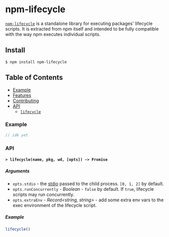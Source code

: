 # npm-lifecycle

[`npm-lifecycle`](https://github.com/npm/npm-lifecycle) is a standalone library for
executing packages' lifecycle scripts. It is extracted from npm itself and
intended to be fully compatible with the way npm executes individual scripts.

## Install

`$ npm install npm-lifecycle`

## Table of Contents

* [Example](#example)
* [Features](#features)
* [Contributing](#contributing)
* [API](#api)
  * [`lifecycle`](#lifecycle)

### Example

```javascript
// idk yet
```

### API

#### <a name="lifecycle"></a> `> lifecycle(name, pkg, wd, [opts]) -> Promise`

##### Arguments

* `opts.stdio` - the [stdio](https://nodejs.org/api/child_process.html#child_process_options_stdio)
passed to the child process. `[0, 1, 2]` by default.
* `opts.runConcurrently` - *Boolean* - `false` by default. If `true`, lifecycle scripts may run concurrently.
* `opts.extraEnv` - *Record<string, string>* - add some extra env vars to the exec environment of the lifecycle script.

##### Example

```javascript
lifecycle()
```
